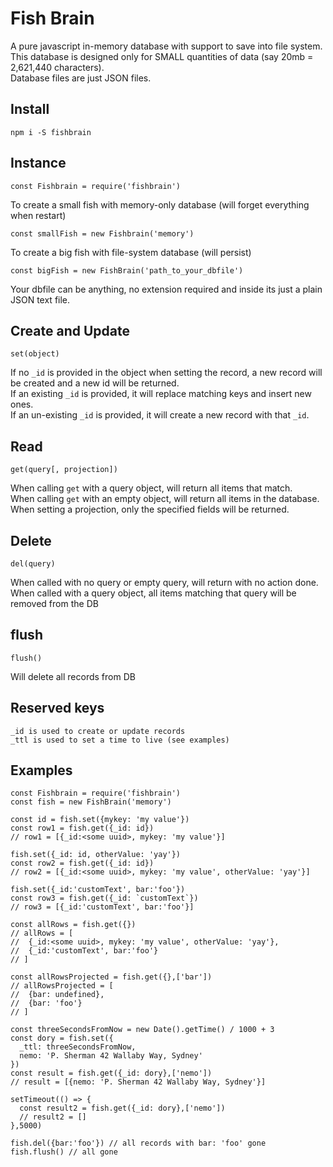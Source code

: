 Fish Brain
===

A pure javascript in-memory database with support to save into file system.  
This database is designed only for SMALL quantities of data (say 20mb = 2,621,440 characters).  
Database files are just JSON files.

## Install

`npm i -S fishbrain`


## Instance

```
const Fishbrain = require('fishbrain')
```

To create a small fish with memory-only database (will forget everything when restart)

```
const smallFish = new Fishbrain('memory')
```

To create a big fish with file-system database (will persist)

```
const bigFish = new FishBrain('path_to_your_dbfile')
```
Your dbfile can be anything, no extension required and inside its just a plain JSON text file.

## Create and Update
```
set(object)
```
If no `_id` is provided in the object when setting the record, a new record will be created and a new id will be returned.  
If an existing `_id` is provided, it will replace matching keys and insert new ones.  
If an un-existing `_id` is provided, it will create a new record with that `_id`.  

## Read
```
get(query[, projection])  
```
When calling `get` with a query object, will return all items that match.  
When calling `get` with an empty object, will return all items in the database.  
When setting a projection, only the specified fields will be returned.  

## Delete
```
del(query)
```
When called with no query or empty query, will return with no action done.
When called with a query object, all items matching that query will be removed from the DB

## flush
```
flush()
```
Will delete all records from DB

## Reserved keys
```
_id is used to create or update records
_ttl is used to set a time to live (see examples)
```

## Examples
```
const Fishbrain = require('fishbrain')
const fish = new FishBrain('memory')

const id = fish.set({mykey: 'my value'})
const row1 = fish.get({_id: id})
// row1 = [{_id:<some uuid>, mykey: 'my value'}]

fish.set({_id: id, otherValue: 'yay'})
const row2 = fish.get({_id: id})
// row2 = [{_id:<some uuid>, mykey: 'my value', otherValue: 'yay'}]

fish.set({_id:'customText', bar:'foo'})
const row3 = fish.get({_id: `customText`})
// row3 = [{_id:'customText', bar:'foo'}]

const allRows = fish.get({})
// allRows = [
// 	{_id:<some uuid>, mykey: 'my value', otherValue: 'yay'},
// 	{_id:'customText', bar:'foo'}
// ]

const allRowsProjected = fish.get({},['bar'])
// allRowsProjected = [
// 	{bar: undefined},
// 	{bar: 'foo'}
// ]

const threeSecondsFromNow = new Date().getTime() / 1000 + 3
const dory = fish.set({
  _ttl: threeSecondsFromNow,
  nemo: 'P. Sherman 42 Wallaby Way, Sydney'
})
const result = fish.get({_id: dory},['nemo'])
// result = [{nemo: 'P. Sherman 42 Wallaby Way, Sydney'}]

setTimeout(() => {
  const result2 = fish.get({_id: dory},['nemo'])
  // result2 = []
},5000)

fish.del({bar:'foo'}) // all records with bar: 'foo' gone
fish.flush() // all gone
```